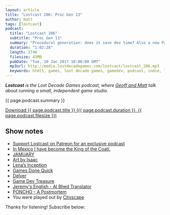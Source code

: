 ```yaml
---
layout: article
title: "Lostcast 206: Proc Gen 13"
author: matt
tags: [lostcast]
podcast:
  title: "Lostcast 206"
  subtitle: "Proc Gen 13"
  summary: "Procedural generation: does it save dev time? Also a new Patreon-exclusive podcast and a trip to Mexico."
  duration: "1:02:28"
  length: 3748
  filesize: 43MB
  pubDate: "Tue, 10 Jan 2017 18:00:00 GMT"
  mp3url: http://media.lostdecadegames.com/lostcast/lostcast_206.mp3
  keywords: html5, games, lost decade games, gamedev, podcast, indie, lostcast
---
```

_**Lostcast** is the Lost Decade Games podcast, where [Geoff and Matt](/about/) talk about running a small, independent game studio._

{{ page.podcast.summary }}

<a class="download-podcast" href="{{ page.podcast.mp3url }}">
	Download {{ page.podcast.title }} ({{ page.podcast.duration }}, {{ page.podcast.filesize }})
</a>

## Show notes

* [Support Lostcast on Patreon for an exclusive podcast](https://www.patreon.com/lostdecadegames)
* [In Mexico I have become the King of the Coati.](https://twitter.com/richtaur/status/816702563403890689)
* [JAMUARY](https://itch.io/jam/jamuary)
* [Art by Isaac](https://twitter.com/ifman1)
* [Lena’s Inception](http://procedural-generation.tumblr.com/post/112070175428/lenas-inception-is-an-in-development)
* [Games Done Quick](https://gamesdonequick.com/)
* [Delver](http://store.steampowered.com/app/249630/)
* [Game Dev Treasure](http://www.gamedevtreasure.com/)
* [Jeremy's English - Al Bhed Translator](https://play.google.com/store/apps/details?id=com.jeremytjackson.englishalbhedtranslator)
* [PONCHO - A Postmortem](http://www.gamasutra.com/blogs/DanHayes/20170106/288790/PONCHO__A_Postmortem.php)
* You were played out by [Cityscape](https://joshuamorse.bandcamp.com/track/cityscape)

Thanks for listening! Subscribe below:

